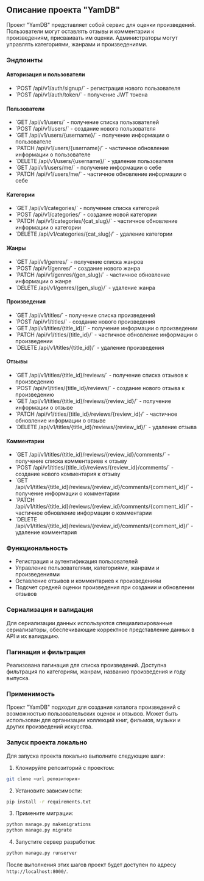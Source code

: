 ## Описание проекта "YamDB"

Проект "YamDB" представляет собой сервис для оценки произведений. Пользователи могут оставлять отзывы и комментарии к произведениям, присваивать им оценки. Администраторы могут управлять категориями, жанрами и произведениями.

### Эндпоинты

#### Авторизация и пользователи

- \`POST /api/v1/auth/signup/\` - регистрация нового пользователя
- \`POST /api/v1/auth/token/\` - получение JWT токена

#### Пользователи

- \`GET /api/v1/users/\` - получение списка пользователей
- \`POST /api/v1/users/\` - создание нового пользователя
- \`GET /api/v1/users/{username}/\` - получение информации о пользователе
- \`PATCH /api/v1/users/{username}/\` - частичное обновление информации о пользователе
- \`DELETE /api/v1/users/{username}/\` - удаление пользователя
- \`GET /api/v1/users/me/\` - получение информации о себе
- \`PATCH /api/v1/users/me/\` - частичное обновление информации о себе

#### Категории

- \`GET /api/v1/categories/\` - получение списка категорий
- \`POST /api/v1/categories/\` - создание новой категории
- \`PATCH /api/v1/categories/{cat_slug}/\` - частичное обновление информации о категории
- \`DELETE /api/v1/categories/{cat_slug}/\` - удаление категории

#### Жанры

- \`GET /api/v1/genres/\` - получение списка жанров
- \`POST /api/v1/genres/\` - создание нового жанра
- \`PATCH /api/v1/genres/{gen_slug}/\` - частичное обновление информации о жанре
- \`DELETE /api/v1/genres/{gen_slug}/\` - удаление жанра

#### Произведения

- \`GET /api/v1/titles/\` - получение списка произведений
- \`POST /api/v1/titles/\` - создание нового произведения
- \`GET /api/v1/titles/{title_id}/\` - получение информации о произведении
- \`PATCH /api/v1/titles/{title_id}/\` - частичное обновление информации о произведении
- \`DELETE /api/v1/titles/{title_id}/\` - удаление произведения

#### Отзывы

- \`GET /api/v1/titles/{title_id}/reviews/\` - получение списка отзывов к произведению
- \`POST /api/v1/titles/{title_id}/reviews/\` - создание нового отзыва к произведению
- \`GET /api/v1/titles/{title_id}/reviews/{review_id}/\` - получение информации о отзыве
- \`PATCH /api/v1/titles/{title_id}/reviews/{review_id}/\` - частичное обновление информации о отзыве
- \`DELETE /api/v1/titles/{title_id}/reviews/{review_id}/\` - удаление отзыва

#### Комментарии

- \`GET /api/v1/titles/{title_id}/reviews/{review_id}/comments/\` - получение списка комментариев к отзыву
- \`POST /api/v1/titles/{title_id}/reviews/{review_id}/comments/\` - создание нового комментария к отзыву
- \`GET /api/v1/titles/{title_id}/reviews/{review_id}/comments/{comment_id}/\` - получение информации о комментарии
- \`PATCH /api/v1/titles/{title_id}/reviews/{review_id}/comments/{comment_id}/\` - частичное обновление информации о комментарии
- \`DELETE /api/v1/titles/{title_id}/reviews/{review_id}/comments/{comment_id}/\` - удаление комментария

### Функциональность

- Регистрация и аутентификация пользователей
- Управление пользователями, категориями, жанрами и произведениями
- Оставление отзывов и комментариев к произведениям
- Подсчет средней оценки произведения при создании и обновлении отзывов

### Сериализация и валидация

Для сериализации данных используются специализированные сериализаторы, обеспечивающие корректное представление данных в API и их валидацию.

### Пагинация и фильтрация

Реализована пагинация для списка произведений. Доступна фильтрация по категориям, жанрам, названию произведения и году выпуска.

### Применимость

Проект "YamDB" подходит для создания каталога произведений с возможностью пользовательских оценок и отзывов. Может быть использован для организации коллекций книг, фильмов, музыки и других произведений искусства.

### Запуск проекта локально

Для запуска проекта локально выполните следующие шаги:

1. Клонируйте репозиторий с проектом:
```bash
git clone <url репозитория>
```

2. Установите зависимости:
```bash
pip install -r requirements.txt
```

3. Примените миграции:
```bash
python manage.py makemigrations
python manage.py migrate
```
4. Запустите сервер разработки:
```bash
python manage.py runserver
```

После выполнения этих шагов проект будет доступен по адресу `http://localhost:8000/`.